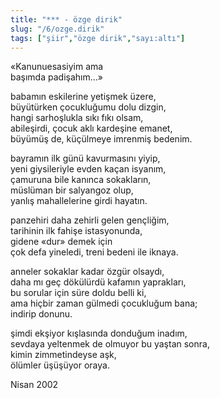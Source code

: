 ```yaml
---
title: "*** - özge dirik"
slug: "/6/ozge.dirik"
tags: ["şiir","özge dirik","sayı:altı"]
---
```


«Kanunuesasiyim ama  
başımda padişahım...»

babamın eskilerine yetişmek üzere,  
büyütürken çocukluğumu dolu dizgin,  
hangi sarhoşlukla sıkı fıkı olsam,  
abileşirdi, çocuk aklı kardeşine emanet,  
büyümüş de, küçülmeye imrenmiş bedenim.

bayramın ilk günü kavurmasını yiyip,  
yeni giysileriyle evden kaçan isyanım,  
çamuruna bile kanınca sokakların,  
müslüman bir salyangoz olup,  
yanlış mahallelerine girdi hayatın.

panzehiri daha zehirli gelen gençliğim,  
tarihinin ilk fahişe istasyonunda,  
gidene «dur» demek için  
çok defa yineledi, treni bedeni ile iknaya.

anneler sokaklar kadar özgür olsaydı,  
daha mı geç dökülürdü kafamın yaprakları,  
bu sorular için süre doldu belli ki,  
ama hiçbir zaman gülmedi çocukluğum bana;  
indirip donunu.

şimdi ekşiyor kışlasında donduğum inadım,  
sevdaya yeltenmek de olmuyor bu yaştan sonra,  
kimin zimmetindeyse aşk,  
ölümler üşüşüyor oraya.

Nisan 2002
